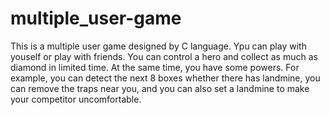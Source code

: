 # multiple_user-game
This is a multiple user game designed by C language. Ypu can play with youself or play with friends. You can control a hero and collect as much as diamond in limited time. At the same time, you have some powers. For example, you can detect the next 8 boxes whether there has landmine, you can remove the traps near you, and you can also set a landmine to make your competitor uncomfortable.
